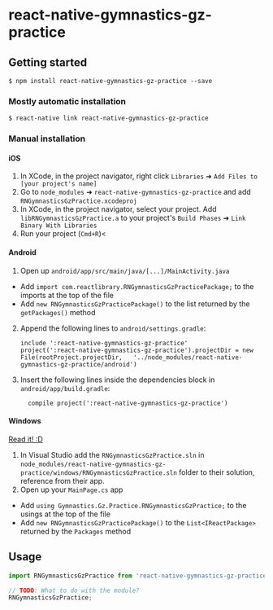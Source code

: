 
# react-native-gymnastics-gz-practice

## Getting started

`$ npm install react-native-gymnastics-gz-practice --save`

### Mostly automatic installation

`$ react-native link react-native-gymnastics-gz-practice`

### Manual installation


#### iOS

1. In XCode, in the project navigator, right click `Libraries` ➜ `Add Files to [your project's name]`
2. Go to `node_modules` ➜ `react-native-gymnastics-gz-practice` and add `RNGymnasticsGzPractice.xcodeproj`
3. In XCode, in the project navigator, select your project. Add `libRNGymnasticsGzPractice.a` to your project's `Build Phases` ➜ `Link Binary With Libraries`
4. Run your project (`Cmd+R`)<

#### Android

1. Open up `android/app/src/main/java/[...]/MainActivity.java`
  - Add `import com.reactlibrary.RNGymnasticsGzPracticePackage;` to the imports at the top of the file
  - Add `new RNGymnasticsGzPracticePackage()` to the list returned by the `getPackages()` method
2. Append the following lines to `android/settings.gradle`:
  	```
  	include ':react-native-gymnastics-gz-practice'
  	project(':react-native-gymnastics-gz-practice').projectDir = new File(rootProject.projectDir, 	'../node_modules/react-native-gymnastics-gz-practice/android')
  	```
3. Insert the following lines inside the dependencies block in `android/app/build.gradle`:
  	```
      compile project(':react-native-gymnastics-gz-practice')
  	```

#### Windows
[Read it! :D](https://github.com/ReactWindows/react-native)

1. In Visual Studio add the `RNGymnasticsGzPractice.sln` in `node_modules/react-native-gymnastics-gz-practice/windows/RNGymnasticsGzPractice.sln` folder to their solution, reference from their app.
2. Open up your `MainPage.cs` app
  - Add `using Gymnastics.Gz.Practice.RNGymnasticsGzPractice;` to the usings at the top of the file
  - Add `new RNGymnasticsGzPracticePackage()` to the `List<IReactPackage>` returned by the `Packages` method


## Usage
```javascript
import RNGymnasticsGzPractice from 'react-native-gymnastics-gz-practice';

// TODO: What to do with the module?
RNGymnasticsGzPractice;
```
  